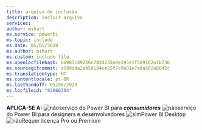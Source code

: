 ```yaml
---
title: arquivo de inclusão
description: incluir arquivo
services: ''
author: mihart
ms.service: powerbi
ms.topic: include
ms.date: 05/05/2020
ms.author: mihart
ms.custom: include file
ms.openlocfilehash: 66907c49236c782d235ede193e1f509162a1b736
ms.sourcegitcommit: a199dda2ab50184ce25f7c9a01e7ada382a88d2c
ms.translationtype: HT
ms.contentlocale: pt-BR
ms.lasthandoff: 05/06/2020
ms.locfileid: "82866394"
---
```

<Token>**APLICA-SE A:** ![não](media/no.png)serviço do Power BI para ***consumidores*** ![não](media/no.png)serviço do Power BI para designers e desenvolvedores ![sim](media/yes.png)Power BI Desktop ![não](media/no.png)Requer licença Pro ou Premium </Token>